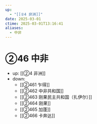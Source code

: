 ```yaml
---
up:
  - "[[②4 非洲]]"
date: 2025-03-01
ctime: 2025-03-01T13:16:41
aliases:
  - 中非
---
```


# ②46 中非

- up: [[②4 非洲]]
- down:	
	- [[②461 乍得]]
	- [[②462 中非共和国]]
	- [[②463 刚果民主共和国（扎伊尔）]]
	- [[②464 刚果]]
	- [[②465 加蓬]]
	- [[②466 卡奔达]]
	
